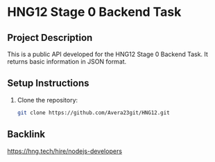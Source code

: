 # HNG12 Stage 0 Backend Task

## Project Description
This is a public API developed for the HNG12 Stage 0 Backend Task. It returns basic information in JSON format.

## Setup Instructions
1. Clone the repository:
   ```bash
   git clone https://github.com/Avera23git/HNG12.git

## Backlink
   https://hng.tech/hire/nodejs-developers

